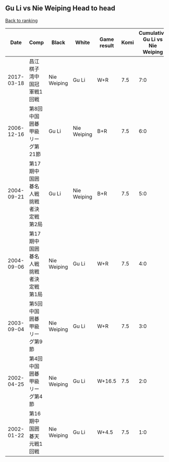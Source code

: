 ## Gu Li vs Nie Weiping Head to head

[Back to ranking](../../index.md)




| **Date** | **Comp** | **Black** | **White** | **Game result** | **Komi** | **Cumulative Gu Li vs Nie Weiping** | **Gu Li streak** | **Nie Weiping streak** | 
| --- | --- | --- | --- | --- | --- | --- | --- | --- |
| 2017-03-18 | 昌江棋子湾中国冠軍戦1回戦 | Nie Weiping | Gu Li | W+R | 7.5 | 7:0 | 7 | 0 | 
| 2006-12-16 | 第8回中国囲碁甲級リーグ第21節 | Gu Li | Nie Weiping | B+R | 7.5 | 6:0 | 6 | 0 | 
| 2004-09-21 | 第17期中国囲碁名人戦挑戦者決定戦第2局 | Gu Li | Nie Weiping | B+R | 7.5 | 5:0 | 5 | 0 | 
| 2004-09-06 | 第17期中国囲碁名人戦挑戦者決定戦第1局 | Nie Weiping | Gu Li | W+R | 7.5 | 4:0 | 4 | 0 | 
| 2003-09-04 | 第5回中国囲碁甲級リーグ第9節 | Nie Weiping | Gu Li | W+R | 7.5 | 3:0 | 3 | 0 | 
| 2002-04-25 | 第4回中国囲碁甲級リーグ第4節 | Nie Weiping | Gu Li | W+16.5 | 7.5 | 2:0 | 2 | 0 | 
| 2002-01-22 | 第16期中国囲碁天元戦1回戦 | Nie Weiping | Gu Li | W+4.5 | 7.5 | 1:0 | 1 | 0 |




